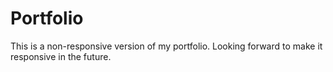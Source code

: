 # Portfolio

This is a non-responsive version of my portfolio. Looking forward to make it responsive in the future.

